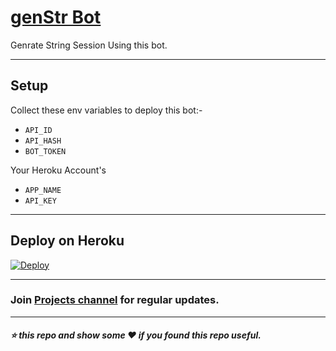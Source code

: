# [genStr Bot](https://telegram.dog/genstr_bot)

Genrate String Session Using this bot.

---

## Setup

Collect these env variables to deploy this bot:-

* `API_ID`
* `API_HASH`
* `BOT_TOKEN`

Your Heroku Account's
* `APP_NAME`
* `API_KEY`

---

## Deploy on Heroku
 
[![Deploy](https://www.herokucdn.com/deploy/button.svg)](https://heroku.com/deploy?template=https://github.com/Naviya2/genStr)

 ---

 ### Join [Projects channel](https://telegram.dog/Ks_Projects) for regular updates.

 ---

##### :star: this repo and show some :heart: if you found this repo useful.
